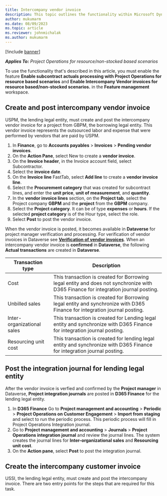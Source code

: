 ```yaml
---
title: Intercompany vendor invoice
description: This topic outlines the functionality within Microsoft Dynamics 365 Project Operations that enables the intercompany vendor invoices for Project operations non
author: mukumarm
ms.date: 08/09/2023
ms.topic: article
ms.reviewer: johnmichalak 
ms.author: mukumarm
---
```


[!include [banner](../../includes/dataverse-preview.md)]

_**Applies To:** Project Operations for resource/non-stocked based scenarios_

To use the functionality that's described in this article, you must enable the feature **Enable subcontract actuals processing with Project Operations for resource based scenarios** and **Enable Intercompany Vendor invoices for resource based/non-stocked scenarios.** in the **Feature management** workspace.

## Create and post intercompany vendor invoice
USPM, the lending legal entity, must create and post the intercompany vendor invoice for a project from GBPM, the borrowing legal entity. 
This vendor invoice represents the outsourced labor and expense that were performed by vendors that are paid by USPM.

1. In **Finance**, go to **Accounts payables** > **Invoices** > **Pending vendor invoices**.
2. On the **Action Pane**, select New to create a **vendor invoice**.
3. On the **Invoice header**, in the Invoice account field, select Subcontractor.
4. Select the **invoice date**.
5. On the **Invoice line** FastTab, select **Add line** to create a **vendor invoice line**.
8. Select the **Procurement category** that was created for subcontract lines, and enter the **unit price**, **unit of measurement**, and **quantity**.
9. In the **vendor invoice lines** section, on the **Project tab**, select the Project company **GBPM** and the **project** from the **GBPM** company.
10. Select the **Project category**. It can be of type **expenses** or **hours**. If the selected **project category** is of the Hour type, select the role.
11. Select **Post** to post the vendor invoice.

When the vendor invoice is posted, it becomes available in **Dataverse** for project manager verification and processing. For verification of vendor invoices in Dataverse see **[Verification of vendor invoices](https://learn.microsoft.com/en-us/dynamics365/project-operations/pro/subcontracting/vi-verification)**.
When an intercompany vendor invoice is **confirmed** in **Dataverse**, the following **Actual transactions** are created in **Dataverse**.

| Transaction type  | Description | 
| ------------- | ------------- |
| Cost  | This transaction is created for Borrowing legal entity and does not synchronize with D365 Finance for integration journal posting.  |
| Unbilled sales  | This transaction is created for Borrowing legal entity and synchronize with D365 Finance for integration journal posting.  |
| Inter-organizational sales | This transaction is created for Lending legal entity and synchronize with D365 Finance for integration journal posting.         |
| Resourcing unit cost | This transaction is created for lending legal entity and  synchronize with D365 Finance for integration journal posting.          |

## Post the integration journal for lending legal entity
After the vendor invoice is verfied and confirmed by the **Project manager** in Dataverse, **Project integration journals** are posted in **D365 Finance** for the lending legal entity.

1. In **D365 Finance** Go to **Project management and accounting** > **Periodic** > **Project Operations on Customer Engagement** > **Import from staging** and select to run the periodic process. This periodic process will fill in Project Operations Integration journal.
2. Go to **Project management and accounting** > **Journals** > **Project Operations integration journal** and review the journal lines. The system creates the journal lines for **Inter-organizational sales** and **Resourcing unit cost**.
3. On the **Action pane**, select **Post** to post the integration journal.

## Create the intercompany customer invoice
USSI, the lending legal entity, must create and post the intercompany invoice. There are two entry points for the steps that are required for this task.
